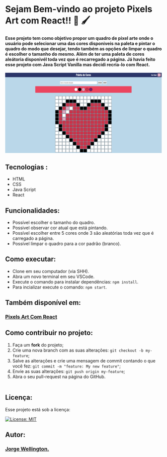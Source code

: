 # Sejam Bem-vindo ao projeto Pixels Art com React!! 🤩 🖌️

#### Esse projeto tem como objetivo propor um quadro de pixel arte onde o usuário pode selecionar uma das cores disponiveis na paleta e pintar o quadro do modo que desejar, tendo também as opções de limpar o quadro é escolher o tamanho do mesmo. Além de ter uma paleta de cores aleátoria disponivél toda vez que é recarregado a página. Já havia feito esse projeto com Java Script Vanilla mas decidi recria-lo com React.

<div style="margin-top:15px">
  <img alt="exibição do projeto" src="cap.png">
</div>

## Tecnologias :

<ul>
  <li>HTML</li>
  <li>CSS</li>
  <li>Java Script</li>
  <li>React</li>
</ul>

## Funcionalidades:

- Possível escolher o tamanho do quadro.
- Possivel observar cor atual que está pintando.
- Possível escolher entre 5 cores onde 3 são aleatórias toda vez que é carregado a página.
- Possível limpar o quadro para a cor padrão (branco).


## Como executar:

- Clone em seu computador (via SHH).
- Abra um novo terminal em seu VSCode.   
- Execute o comando para instalar dependências: `npm install`.
- Para incializar execute o comando: `npm start`.


## Também disponível em:

### <a href="https://pixels-art-whit-react-80ahwhj6c-cozmu.vercel.app/" ><b>Pixels Art Com React</b></a>
<a href="https://pixels-art-whit-react-80ahwhj6c-cozmu.vercel.app/" ></a>

## Como contribuir no projeto:
  1. Faça um **fork** do projeto;
  2. Crie uma nova branch com as suas alterações: `git checkout -b my-feature`;
  3. Salve as alterações e crie uma mensagem de commit contando o que você fez: `git commit -m "feature: My new feature"`;
  4. Envie as suas alterações: `git push origin my-feature`;
  5. Abra o seu pull-request na página do GitHub.<br><br>

## Licença:

 Esse projeto está sob a licença: 

 [![License: MIT](https://img.shields.io/badge/License-MIT-yellow.svg)](https://opensource.org/licenses/MIT)

 ##  Autor:

### <a href="https://www.linkedin.com/in/jorge-reis-dev/" ><b>Jorge Wellington.</b></a>
<a href="https://www.linkedin.com/in/jorge-reis-dev/" ></a>